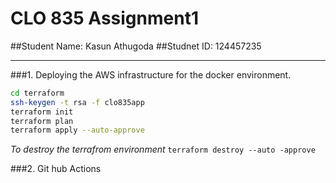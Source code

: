 # CLO 835 Assignment1

##Student Name: Kasun Athugoda
##Studnet ID: 124457235

---

###1. Deploying the AWS infrastructure for the docker environment.
```bash
cd terraform
ssh-keygen -t rsa -f clo835app
terraform init
terraform plan
terraform apply --auto-approve
```

*To destroy the terrafrom environment*
`terraform destroy --auto -approve`


###2. Git hub Actions
